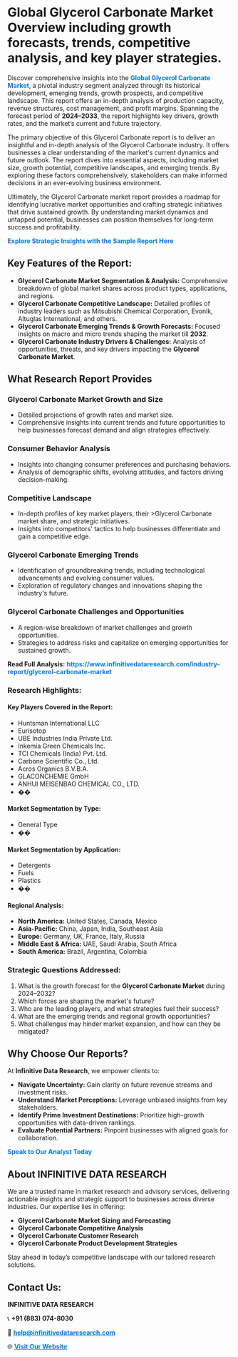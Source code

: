 <h1>Global Glycerol Carbonate Market Overview including growth forecasts, trends, competitive analysis, and key player strategies.</h1>
<p>
Discover comprehensive insights into the 
<a href="https://www.infinitivedataresearch.com/industry-report/glycerol-carbonate-market" rel="dofollow" style="color: #007BFF; text-decoration: none;"><strong>Global Glycerol Carbonate Market</strong></a>, a pivotal industry segment analyzed through its historical development, emerging trends, growth prospects, and competitive landscape. This report offers an in-depth analysis of production capacity, revenue structures, cost management, and profit margins. Spanning the forecast period of <strong>2024–2033</strong>, the report highlights key drivers, growth rates, and the market’s current and future trajectory.
</p>
<p>
The primary objective of this Glycerol Carbonate report is to deliver an insightful and in-depth analysis of the Glycerol Carbonate industry. It offers businesses a clear understanding of the market's current dynamics and future outlook. The report dives into essential aspects, including market size, growth potential, competitive landscapes, and emerging trends. By exploring these factors comprehensively, stakeholders can make informed decisions in an ever-evolving business environment.
</p>
<p>
Ultimately, the Glycerol Carbonate market report provides a roadmap for identifying lucrative market opportunities and crafting strategic initiatives that drive sustained growth. By understanding market dynamics and untapped potential, businesses can position themselves for long-term success and profitability.
</p>
<p>
<a href="https://www.infinitivedataresearch.com/request-sample/reportId=108222" style="color: #007BFF; text-decoration: none;"><strong>Explore Strategic Insights with the Sample Report Here</strong></a>
</p>

<h2>Key Features of the Report:</h2>
<ul>
<li><strong>Glycerol Carbonate Market Segmentation & Analysis:</strong> Comprehensive breakdown of global market shares across product types, applications, and regions.</li>
<li><strong>Glycerol Carbonate Competitive Landscape:</strong> Detailed profiles of industry leaders such as Mitsubishi Chemical Corporation, Evonik, Altuglas International, and others.</li>
<li><strong>Glycerol Carbonate Emerging Trends & Growth Forecasts:</strong> Focused insights on macro and micro trends shaping the market till <strong>2032</strong>.</li>
<li><strong>Glycerol Carbonate Industry Drivers & Challenges:</strong> Analysis of opportunities, threats, and key drivers impacting the <strong>Glycerol Carbonate Market</strong>.</li>
</ul>

<h2>What Research Report Provides</h2>
<h3>Glycerol Carbonate Market Growth and Size</h3>
<ul>
<li>Detailed projections of growth rates and market size.</li>
<li>Comprehensive insights into current trends and future opportunities to help businesses forecast demand and align strategies effectively.</li>
</ul>

<h3>Consumer Behavior Analysis</h3>
<ul>
<li>Insights into changing consumer preferences and purchasing behaviors.</li>
<li>Analysis of demographic shifts, evolving attitudes, and factors driving decision-making.</li>
</ul>

<h3>Competitive Landscape</h3>
<ul>
<li>In-depth profiles of key market players, their >Glycerol Carbonate market share, and strategic initiatives.</li>
<li>Insights into competitors' tactics to help businesses differentiate and gain a competitive edge.</li>
</ul>

<h3>Glycerol Carbonate Emerging Trends</h3>
<ul>
<li>Identification of groundbreaking trends, including technological advancements and evolving consumer values.</li>
<li>Exploration of regulatory changes and innovations shaping the industry's future.</li>
</ul>

<h3>Glycerol Carbonate Challenges and Opportunities</h3>
<ul>
<li>A region-wise breakdown of market challenges and growth opportunities.</li>
<li>Strategies to address risks and capitalize on emerging opportunities for sustained growth.</li>
</ul>
<p><strong>Read Full Analysis:</strong> <a href="https://www.infinitivedataresearch.com/industry-report/glycerol-carbonate-market" rel="dofollow" style="color: #007BFF; text-decoration: none;"><strong>https://www.infinitivedataresearch.com/industry-report/glycerol-carbonate-market</strong></a></p>
<h3>Research Highlights:</h3>
<h4>Key Players Covered in the Report:</h4>
<ul><li>Huntsman International LLC</li><li>Eurisotop</li><li>UBE Industries India Private Ltd.</li><li>Inkemia Green Chemicals Inc.</li><li>TCI Chemicals (India) Pvt. Ltd.</li><li>Carbone Scientific Co., Ltd.</li><li>Acros Organics B.V.B.A.</li><li>GLACONCHEMIE GmbH</li><li>ANHUI MEISENBAO CHEMICAL CO., LTD.</li><li>��</li></ul>
<h4>Market Segmentation by Type:</h4>
<ul><li>General Type</li><li>��</li></ul>
<h4>Market Segmentation by Application:</h4>
<ul><li>Detergents</li><li>Fuels</li><li>Plastics</li><li>��</li></ul>

<h4>Regional Analysis:</h4>
<ul>
<li><strong>North America:</strong> United States, Canada, Mexico</li>
<li><strong>Asia-Pacific:</strong> China, Japan, India, Southeast Asia</li>
<li><strong>Europe:</strong> Germany, UK, France, Italy, Russia</li>
<li><strong>Middle East & Africa:</strong> UAE, Saudi Arabia, South Africa</li>
<li><strong>South America:</strong> Brazil, Argentina, Colombia</li>
</ul>

<h3>Strategic Questions Addressed:</h3>
<ol>
<li>What is the growth forecast for the <strong>Glycerol Carbonate Market</strong> during 2024–2032?</li>
<li>Which forces are shaping the market's future?</li>
<li>Who are the leading players, and what strategies fuel their success?</li>
<li>What are the emerging trends and regional growth opportunities?</li>
<li>What challenges may hinder market expansion, and how can they be mitigated?</li>
</ol>

<h2>Why Choose Our Reports?</h2>
<p>At <strong>Infinitive Data Research</strong>, we empower clients to:</p>
<ul>
<li><strong>Navigate Uncertainty:</strong> Gain clarity on future revenue streams and investment risks.</li>
<li><strong>Understand Market Perceptions:</strong> Leverage unbiased insights from key stakeholders.</li>
<li><strong>Identify Prime Investment Destinations:</strong> Prioritize high-growth opportunities with data-driven rankings.</li>
<li><strong>Evaluate Potential Partners:</strong> Pinpoint businesses with aligned goals for collaboration.</li>
</ul>
<p><a href="https://www.infinitivedataresearch.com/industry-report/glycerol-carbonate-market" rel="dofollow" style="color: #007BFF; text-decoration: none;"><strong>Speak to Our Analyst Today</strong></a></p>

<h2>About INFINITIVE DATA RESEARCH</h2>
<p>We are a trusted name in market research and advisory services, delivering actionable insights and strategic support to businesses across diverse industries. Our expertise lies in offering:</p>
<ul>
<li><strong>Glycerol Carbonate Market Sizing and Forecasting</strong></li>
<li><strong>Glycerol Carbonate Competitive Analysis</strong></li>
<li><strong>Glycerol Carbonate Customer Research</strong></li>
<li><strong>Glycerol Carbonate Product Development Strategies</strong></li>
</ul>
<p>Stay ahead in today’s competitive landscape with our tailored research solutions.</p>

<h2>Contact Us:</h2>
<p><strong>INFINITIVE DATA RESEARCH</strong></p>
<p>📞 <strong>+91 (883) 074-8030</strong></p>
<p>📧 <strong><a href="mailto:help@infinitivedataresearch.com" style="color: #007BFF;">help@infinitivedataresearch.com</a></strong></p>
<p>🌐 <strong><a href="https://www.infinitivedataresearch.com" rel="dofollow" style="color: #007BFF;">Visit Our Website</a></strong></p>